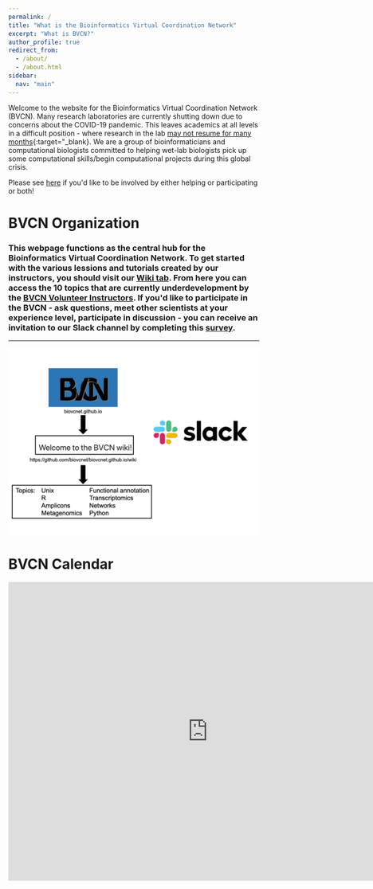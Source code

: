 ```yaml
---
permalink: /
title: "What is the Bioinformatics Virtual Coordination Network"
excerpt: "What is BVCN?"
author_profile: true
redirect_from: 
  - /about/
  - /about.html
sidebar:
  nav: "main"
---
```


Welcome to the website for the Bioinformatics Virtual Coordination Network (BVCN). Many research laboratories are currently shutting down due to concerns about the COVID-19 pandemic. This leaves academics at all levels in a difficult position - where research in the lab [may not resume for many months](https://www.imperial.ac.uk/mrc-global-infectious-disease-analysis/news--wuhan-coronavirus/?fbclid=IwAR2vwiQNBs_lisviJG3d2VAl-etCEuVsMCGEV09YEilvrwTL1Zwv0Qd34Dg){:target="_blank}. We are a group of bioinformaticians and computational biologists committed to helping wet-lab biologists pick up some computational skills/begin computational projects during this global crisis. 

Please see [here](https://biovcnet.github.io/_pages/get-involved/) if you'd like to be involved by either helping or participating or both!

# BVCN Organization

### This webpage functions as the central hub for the Bioinformatics Virtual Coordination Network. To get started with the various lessions and tutorials created by our instructors, you should visit our [Wiki tab](https://github.com/biovcnet/biovcnet.github.io/wiki). From here you can access the 10 topics that are currently underdevelopment by the [BVCN Volunteer Instructors](https://biovcnet.github.io/people.html). If you'd like to participate in the BVCN - ask questions, meet other scientists at your experience level, participate in discussion - you can receive an invitation to our Slack channel by completing this [survey](https://forms.gle/bwe3pmAF2YppUT5d7).
---
<img align="center" src="/images/Network-Organization-Overview-square.jpg" width="1200px" style="padding-right: 15px">


# BVCN Calendar

<iframe src="https://calendar.google.com/calendar/embed?height=600&amp;wkst=1&amp;bgcolor=%23ffffff&amp;ctz=America%2FLos_Angeles&amp;src=amM5a2hkNGxnb21rYWtrMDU5N25ycDl1dmdAZ3JvdXAuY2FsZW5kYXIuZ29vZ2xlLmNvbQ&amp;color=%237986CB&amp;showTitle=0&amp;showPrint=0&amp;showCalendars=0&amp;mode=WEEK" style="border-width:0" width="800" height="600" frameborder="0" scrolling="no"></iframe>
